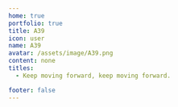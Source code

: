 ```yaml
---
home: true
portfolio: true
title: A39
icon: user
name: A39
avatar: /assets/image/A39.png
content: none
titles:
  - Keep moving forward, keep moving forward.

footer: false
---
```

